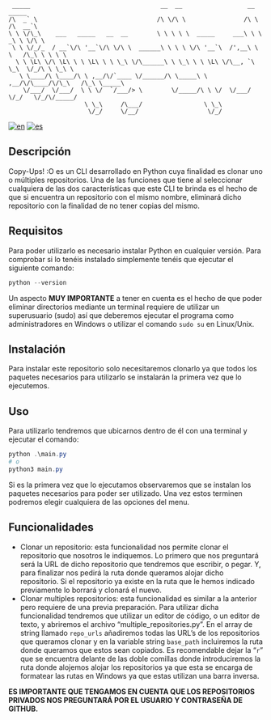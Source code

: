      _____                                    __  __                  __         _____       
    /\  _` \                                 /\ \/\ \                /\ \       /\  __`\     
    \ \ \/\_\    ___   _____   __  __        \ \ \ \ \  _____     ___\ \ \     _\ \ \/\ \    
     \ \ \/_/_  / __`\/\ '__`\/\ \/\ \  ______\ \ \ \ \/\ '__`\  /',__\ \ \   /\_\ \ \ \ \   
      \ \ \L\ \/\ \L\ \ \ \L\ \ \ \_\ \/\______\ \ \_\ \ \ \L\ \/\__, `\ \_\  \/_/\ \ \_\ \  
       \ \____/\ \____/\ \ ,__/\/`____ \/______/\ \_____\ \ ,__/\/\____/\/\_\   /\_\ \_____\ 
        \/___/  \/___/  \ \ \/  `/___/> \        \/_____/\ \ \/  \/___/  \/_/   \/_/\/_____/ 
                         \ \_\     /\___/                 \ \_\                              
                          \/_/     \/__/                   \/_/                              

[![en](https://img.shields.io/badge/lang-en-red.svg)](https://github.com/sergiJimenez/copyUps/blob/master/README.md)
[![es](https://img.shields.io/badge/lang-es-yellow.svg)](https://github.com/sergiJimenez/copyUps/blob/master/README.es.md)

## Descripción

Copy-Ups! :O es un CLI desarrollado en Python cuya finalidad es clonar uno o múltiples repositorios. Una de las funciones que tiene al seleccionar cualquiera de las dos características que este CLI te brinda es el hecho de que si encuentra un repositorio con el mismo nombre, eliminará dicho repositorio con la finalidad de no tener copias del mismo.

## Requisitos

Para poder utilizarlo es necesario instalar Python en cualquier versión. Para comprobar si lo tenéis instalado simplemente tenéis que ejecutar el siguiente comando:

```powershell
python --version
```

Un aspecto **MUY IMPORTANTE** a tener en cuenta es el hecho de que poder eliminar directorios mediante un terminal requiere de utilizar un superusuario (sudo) así que deberemos ejecutar el programa como administradores en Windows o utilizar el comando `sudo su` en Linux/Unix.

## Instalación

Para instalar este repositorio solo necesitaremos clonarlo ya que todos los paquetes necesarios para utilizarlo se instalarán la primera vez que lo ejecutemos.

## Uso

Para utilizarlo tendremos que ubicarnos dentro de él con una terminal y ejecutar el comando:

```powershell
python .\main.py
# o
python3 main.py
```

Si es la primera vez que lo ejecutamos observaremos que se instalan los paquetes necesarios para poder ser utilizado. Una vez estos terminen podremos elegir cualquiera de las opciones del menu.

## Funcionalidades

- Clonar un repositorio: esta funcionalidad nos permite clonar el repositorio que nosotros le indiquemos. Lo primero que nos preguntará será la URL de dicho repositorio que tendremos que escribir, o pegar. Y, para finalizar nos pedirá la ruta donde queramos alojar dicho repositorio. Si el repositorio ya existe en la ruta que le hemos indicado previamente lo borrará y clonará el nuevo.
- Clonar multiples repositorios: esta funcionalidad es similar a la anterior pero requiere de una previa preparación. Para utilizar dicha funcionalidad tendremos que utilizar un editor de código, o un editor de texto, y abriremos el archivo “multiple_repositories.py”. En el array de string llamado `repo_urls` añadiremos todas las URL’s de los repositorios que queramos clonar y en la variable string `base_path` incluiremos la ruta donde queramos que estos sean copiados.
Es recomendable dejar la “`r`” que se encuentra delante de las doble comillas donde introduciremos la ruta donde alojemos alojar los repositorios ya que esta se encarga de formatear las rutas en Windows ya que estas utilizan una barra inversa.

**ES IMPORTANTE QUE TENGAMOS EN CUENTA QUE LOS REPOSITORIOS PRIVADOS NOS PREGUNTARÁ POR EL USUARIO Y CONTRASEÑA DE GITHUB.**